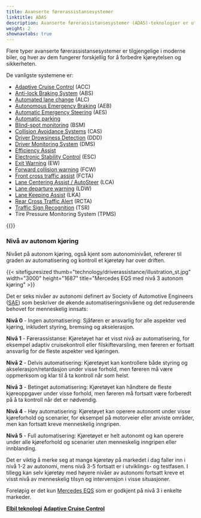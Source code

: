 ```yaml
---
title: Avanserte førerassistansesystemer
linktitle: ADAS
description: Avanserte førerassistansesystemer (ADAS)-teknologier er utviklet for å hjelpe sjåfører med å betjene kjøretøyene sine sikrere og mer effektivt. EVKX.net gir deg detaljer om de forskjellige systemene i elbiler.
weight: 2
shownavtabs: true
---
```

<!-- markdownlint-disable MD033 -->
Flere typer avanserte førerassistansesystemer er tilgjengelige i moderne biler, og hver av dem fungerer forskjellig for å forbedre kjøreytelsen og sikkerheten.

De vanligste systemene er:

- [Adaptive Cruise Control](adaptivecruisecontrol/) (ACC)
- [Anti-lock Braking System](antilockbrakingsystem/) (ABS)
- [Automated lane change](automatedlanechange/) (ALC)
- [Autonomous Emergency Braking](automaticemergencybraking/) (AEB)
- [Automatic Emergency Steering](automaticemergencysteering/) (AES)
- [Automatic parking](automaticparking/)
- [Blind-spot monitoring](blindspotmonitoring/) (BSM)
- [Collision Avoidance Systems](collisionavoidancesystems/) (CAS)
- [Driver Drowsiness Detection](driverdrowsinessdetection/) (DDD)
- [Driver Monitoring System](drivermonitoringsystem/) (DMS)
- [Efficiency Assist](efficencyassist/)
- [Electronic Stability Control](electronicstabilitycontrol/) (ESC)
- [Exit Warning](exitwarning/) (EW)
- [Forward collision warning](forwardcollisionwarning/) (FCW)
- [Front cross traffic assist](frontcrosstrafficassist/) (FCTA)
- [Lane Centering Assist / AutoSteer](autosteer/) (LCA)
- [Lane departure warning](lanedeparturewarning/) (LDW)
- [Lane Keeping Assist](lanekeepingassist/) (LKA)
- [Rear Cross Traffic Alert](rearcrosstrafficalert/) (RCTA)
- [Traffic Sign Recognition](trafficsignrecognition/) (TSR)
- Tire Pressure Monitoring System (TPMS)

{{<evkxdisplayaddarticle />}}

### Nivå av autonom kjøring

Nivået på autonom kjøring, også kjent som autonominivået, refererer til graden av automatisering og kontroll et kjøretøy har over driften.

{{< sitefiguresized thumb="technology/driverassistance/illustration_st.jpg" width="3000" height="1687" title="Mercedes EQS med nivå 3 autonom kjøring" >}}

Det er seks nivåer av autonomi definert av Society of Automotive Engineers ([SAE](https://www.sae.org/)) som beskriver de økende automatiseringsnivåene og det reduserende behovet for menneskelig innsats:

**Nivå 0** - Ingen automatisering: Sjåføren er ansvarlig for alle aspekter ved kjøring, inkludert styring, bremsing og akselerasjon.

**Nivå 1** - Førerassistanse: Kjøretøyet har et visst nivå av automatisering, for eksempel adaptiv cruisekontroll eller filskiftevarsling, men føreren er fortsatt ansvarlig for de fleste aspekter ved kjøringen.

**Nivå 2** - Delvis automatisering: Kjøretøyet kan kontrollere både styring og akselerasjon/retardasjon under visse forhold, men føreren må være oppmerksom og klar til å ta kontroll når som helst.

**Nivå 3** - Betinget automatisering: Kjøretøyet kan håndtere de fleste kjøreoppgaver under visse forhold, men føreren må fortsatt være forberedt på å ta kontroll når det er nødvendig.

**Nivå 4** - Høy automatisering: Kjøretøyet kan operere autonomt under visse kjøreforhold og scenarier, for eksempel på motorveier eller anviste områder, men kan fortsatt kreve menneskelig inngripen.

**Nivå 5** - Full automatisering: Kjøretøyet er helt autonomt og kan operere under alle kjøreforhold og scenarier uten menneskelig inngripen eller innblanding.

Det er viktig å merke seg at mange kjøretøy på markedet i dag faller inn i nivå 1-2 av autonomi, mens nivå 3-5 fortsatt er i utviklings- og testfasen. I tillegg kan selv kjøretøy med høyere nivåer av autonomi fortsatt kreve et visst nivå av menneskelig tilsyn og intervensjon i visse situasjoner.

Foreløpig er det kun [Mercedes EQS](../../models/mercedes/eqs/) som er godkjent på nivå 3 i enkelte markeder.

<div class="mt-3 mb-3">
    <a href="../" class="text-decoration-none text-black"><strong><i class="bi-arrow-left"></i> Elbil teknologi</strong></a>
    <a href="adaptivecruisecontrol/" class="text-decoration-none text-black float-end"><strong>Adaptive Cruise Control <i class="bi-arrow-right"></i></strong></a>
</div>